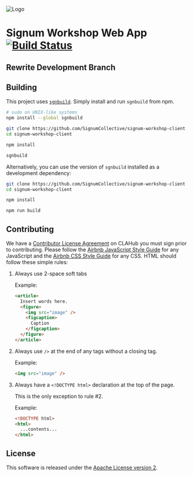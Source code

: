 ![Logo](https://www.signum.io/img/logo.png)

# Signum Workshop Web App [![Build Status](https://travis-ci.org/SignumCollective/signum-workshop-client.svg?branch=rewrite)](https://travis-ci.org/SignumCollective/signum-workshop-client)

## Rewrite Development Branch

## Building

This project uses [`sgnbuild`](https://www.signum.io/sgnbuild). Simply install and run `sgnbuild` from npm.

```sh
# sudo on UNIX-like systems
npm install --global sgnbuild

git clone https://github.com/SignumCollective/signum-workshop-client
cd signum-workshop-client

npm install

sgnbuild
```

Alternatively, you can use the version of `sgnbuild` installed as a development dependency:

```sh
git clone https://github.com/SignumCollective/signum-workshop-client
cd signum-workshop-client

npm install

npm run build
```

## Contributing

We have a [Contributor License Agreement](https://www.clahub.com/agreements/SignumCollective/signum-workshop-client) on CLAHub you must sign prior to contributing. Please follow the [Airbnb JavaScript Style Guide](https://github.com/airbnb/javascript) for any JavaScript and the [Airbnb CSS Style Guide](https://github.com/airbnb/css) for any CSS. HTML should follow these simple rules:

1. Always use 2-space soft tabs

    Example:

    ```html
    <article>
      Insert words here.
      <figure>
        <img src="image" />
        <figcaption>
          Caption
        </figcaption>
      </figure>
    </article>
    ```

2. Always use `/>` at the end of any tags without a closing tag.

    Example:

    ```html
    <img src="image" />
    ```

3. Always have a `<!DOCTYPE html>` declaration at the top of the page.

    This is the only exception to rule #2.

    Example:

    ```html
    <!DOCTYPE html>
    <html>
      ...contents...
    </html>
    ```

## License

This software is released under the [Apache License version 2](LICENSE.md).
